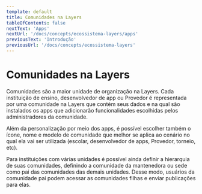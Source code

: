 ```yaml
---
template: default
title: Comunidades na Layers
tableOfContents: false
nextText: 'Apps'
nextUrl: '/docs/concepts/ecossistema-layers/apps'
previousText: 'Introdução'
previousUrl: '/docs/concepts/ecossistema-layers'
---
```


# Comunidades na Layers

Comunidades são a maior unidade de organização na Layers. Cada instituição de ensino, desenvolvedor de app ou Provedor é representada por uma comunidade na Layers que contém seus dados e na qual são instalados os apps que adicionarão funcionalidades escolhidas pelos administradores da comunidade.

Além da personalização por meio dos apps, é possível escolher também o ícone, nome e modelo de comunidade que melhor se aplica ao cenário no qual ela vai ser utilizada (escolar, desenvolvedor de apps, Provedor, torneio, etc). 

Para instituições com várias unidades é possível ainda definir a hierarquia de suas comunidades, definindo a comunidade da mantenedora ou sede como pai das comunidades das demais unidades. Desse modo, usuários da comunidade pai podem acessar as comunidades filhas e enviar publicações para elas.